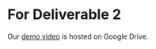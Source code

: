 # For Deliverable 2

Our [demo video](https://drive.google.com/file/d/1evo8pu8DTtGn09ZxTuLVv0WyxjAkxstZ/view) is hosted on Google Drive.